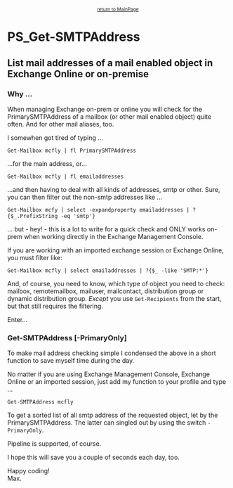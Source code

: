 <center><a href="https://otterkring.github.io/MainPage" style="font-size:75%;">return to MainPage</a></center>

# PS_Get-SMTPAddress
## List mail addresses of a mail enabled object in Exchange Online or on-premise


### Why ...

When managing Exchange on-prem or online you will check for the PrimarySMTPAddress of a mailbox (or other mail enabled object) quite often. And for other mail aliases, too.

I somewhen got tired of typing ...

    Get-Mailbox mcfly | fl PrimarySMTPAddress

...for the main address, or...

    Get-Mailbox mcfly | fl emailaddresses

...and then having to deal with all kinds of addresses, smtp or other. Sure, you can then filter out the non-smtp addresses like ...

    Get-Mailbox mcfy | select -expandproperty emailaddresses | ?{$_.PrefixString -eq 'smtp'}

... but - hey! - this is a lot to write for a quick check and ONLY works on-prem when working directly in the Exchange Management Console.

If you are working with an imported exchange session or Exchange Online, you must filter like:

    Get-Mailbox mcfly | select emailaddresses | ?{$_ -like 'SMTP:*'}

And, of course, you need to know, which type of object you need to check: mailbox, remotemailbox, mailuser, mailcontact, distribution group or dynamic distribution group. *Except* you use `Get-Recipients` from the start, but that still requires the filtering.


Enter...

### Get-SMTPAddress [-PrimaryOnly]

To make mail address checking simple I condensed the above in a short function to save myself time during the day.

No matter if you are using Exchange Management Console, Exchange Online or an imported session, just add my function to your profile and type ...

    Get-SMTPAddress mcfly

To get a sorted list of all smtp address of the requested object, let by the PrimarySMTPAddress. The latter can singled out by using the switch `-PrimaryOnly`.

Pipeline is supported, of course.



I hope this will save you a couple of seconds each day, too.

Happy coding!<br>
Max.